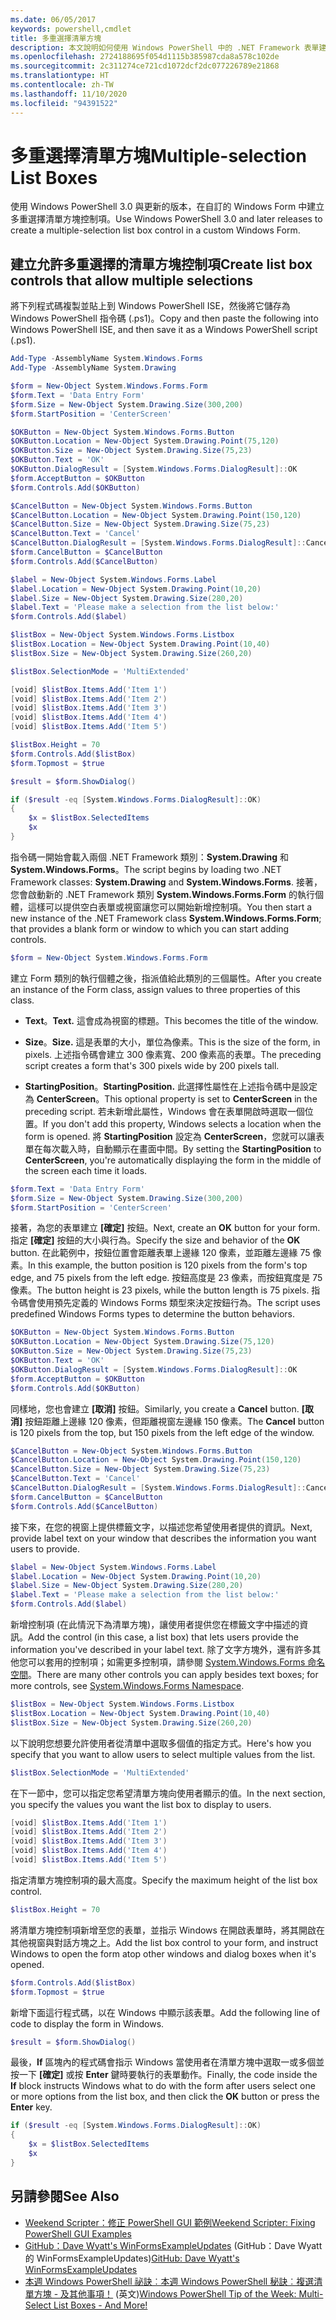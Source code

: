 ```yaml
---
ms.date: 06/05/2017
keywords: powershell,cmdlet
title: 多重選擇清單方塊
description: 本文說明如何使用 Windows PowerShell 中的 .NET Framework 表單建置功能，建立多重選擇清單方塊控制項。
ms.openlocfilehash: 2724188695f054d1115b385987cda8a578c102de
ms.sourcegitcommit: 2c311274ce721cd1072dcf2dc077226789e21868
ms.translationtype: HT
ms.contentlocale: zh-TW
ms.lasthandoff: 11/10/2020
ms.locfileid: "94391522"
---
```

# <a name="multiple-selection-list-boxes"></a><span data-ttu-id="04aac-104">多重選擇清單方塊</span><span class="sxs-lookup"><span data-stu-id="04aac-104">Multiple-selection List Boxes</span></span>

<span data-ttu-id="04aac-105">使用 Windows PowerShell 3.0 與更新的版本，在自訂的 Windows Form 中建立多重選擇清單方塊控制項。</span><span class="sxs-lookup"><span data-stu-id="04aac-105">Use Windows PowerShell 3.0 and later releases to create a multiple-selection list box control in a custom Windows Form.</span></span>

## <a name="create-list-box-controls-that-allow-multiple-selections"></a><span data-ttu-id="04aac-106">建立允許多重選擇的清單方塊控制項</span><span class="sxs-lookup"><span data-stu-id="04aac-106">Create list box controls that allow multiple selections</span></span>

<span data-ttu-id="04aac-107">將下列程式碼複製並貼上到 Windows PowerShell ISE，然後將它儲存為 Windows PowerShell 指令碼 (.ps1)。</span><span class="sxs-lookup"><span data-stu-id="04aac-107">Copy and then paste the following into Windows PowerShell ISE, and then save it as a Windows PowerShell script (.ps1).</span></span>

```powershell
Add-Type -AssemblyName System.Windows.Forms
Add-Type -AssemblyName System.Drawing

$form = New-Object System.Windows.Forms.Form
$form.Text = 'Data Entry Form'
$form.Size = New-Object System.Drawing.Size(300,200)
$form.StartPosition = 'CenterScreen'

$OKButton = New-Object System.Windows.Forms.Button
$OKButton.Location = New-Object System.Drawing.Point(75,120)
$OKButton.Size = New-Object System.Drawing.Size(75,23)
$OKButton.Text = 'OK'
$OKButton.DialogResult = [System.Windows.Forms.DialogResult]::OK
$form.AcceptButton = $OKButton
$form.Controls.Add($OKButton)

$CancelButton = New-Object System.Windows.Forms.Button
$CancelButton.Location = New-Object System.Drawing.Point(150,120)
$CancelButton.Size = New-Object System.Drawing.Size(75,23)
$CancelButton.Text = 'Cancel'
$CancelButton.DialogResult = [System.Windows.Forms.DialogResult]::Cancel
$form.CancelButton = $CancelButton
$form.Controls.Add($CancelButton)

$label = New-Object System.Windows.Forms.Label
$label.Location = New-Object System.Drawing.Point(10,20)
$label.Size = New-Object System.Drawing.Size(280,20)
$label.Text = 'Please make a selection from the list below:'
$form.Controls.Add($label)

$listBox = New-Object System.Windows.Forms.Listbox
$listBox.Location = New-Object System.Drawing.Point(10,40)
$listBox.Size = New-Object System.Drawing.Size(260,20)

$listBox.SelectionMode = 'MultiExtended'

[void] $listBox.Items.Add('Item 1')
[void] $listBox.Items.Add('Item 2')
[void] $listBox.Items.Add('Item 3')
[void] $listBox.Items.Add('Item 4')
[void] $listBox.Items.Add('Item 5')

$listBox.Height = 70
$form.Controls.Add($listBox)
$form.Topmost = $true

$result = $form.ShowDialog()

if ($result -eq [System.Windows.Forms.DialogResult]::OK)
{
    $x = $listBox.SelectedItems
    $x
}
```

<span data-ttu-id="04aac-108">指令碼一開始會載入兩個 .NET Framework 類別：**System.Drawing** 和 **System.Windows.Forms**。</span><span class="sxs-lookup"><span data-stu-id="04aac-108">The script begins by loading two .NET Framework classes: **System.Drawing** and **System.Windows.Forms**.</span></span> <span data-ttu-id="04aac-109">接著，您會啟動新的 .NET Framework 類別 **System.Windows.Forms.Form** 的執行個體，這樣可以提供空白表單或視窗讓您可以開始新增控制項。</span><span class="sxs-lookup"><span data-stu-id="04aac-109">You then start a new instance of the .NET Framework class **System.Windows.Forms.Form**; that provides a blank form or window to which you can start adding controls.</span></span>

```powershell
$form = New-Object System.Windows.Forms.Form
```

<span data-ttu-id="04aac-110">建立 Form 類別的執行個體之後，指派值給此類別的三個屬性。</span><span class="sxs-lookup"><span data-stu-id="04aac-110">After you create an instance of the Form class, assign values to three properties of this class.</span></span>

- <span data-ttu-id="04aac-111">**Text**。</span><span class="sxs-lookup"><span data-stu-id="04aac-111">**Text.**</span></span> <span data-ttu-id="04aac-112">這會成為視窗的標題。</span><span class="sxs-lookup"><span data-stu-id="04aac-112">This becomes the title of the window.</span></span>

- <span data-ttu-id="04aac-113">**Size**。</span><span class="sxs-lookup"><span data-stu-id="04aac-113">**Size.**</span></span> <span data-ttu-id="04aac-114">這是表單的大小，單位為像素。</span><span class="sxs-lookup"><span data-stu-id="04aac-114">This is the size of the form, in pixels.</span></span> <span data-ttu-id="04aac-115">上述指令碼會建立 300 像素寬、200 像素高的表單。</span><span class="sxs-lookup"><span data-stu-id="04aac-115">The preceding script creates a form that's 300 pixels wide by 200 pixels tall.</span></span>

- <span data-ttu-id="04aac-116">**StartingPosition**。</span><span class="sxs-lookup"><span data-stu-id="04aac-116">**StartingPosition.**</span></span> <span data-ttu-id="04aac-117">此選擇性屬性在上述指令碼中是設定為 **CenterScreen**。</span><span class="sxs-lookup"><span data-stu-id="04aac-117">This optional property is set to **CenterScreen** in the preceding script.</span></span>
  <span data-ttu-id="04aac-118">若未新增此屬性，Windows 會在表單開啟時選取一個位置。</span><span class="sxs-lookup"><span data-stu-id="04aac-118">If you don't add this property, Windows selects a location when the form is opened.</span></span> <span data-ttu-id="04aac-119">將 **StartingPosition** 設定為 **CenterScreen**，您就可以讓表單在每次載入時，自動顯示在畫面中間。</span><span class="sxs-lookup"><span data-stu-id="04aac-119">By setting the **StartingPosition** to **CenterScreen**, you're automatically displaying the form in the middle of the screen each time it loads.</span></span>

```powershell
$form.Text = 'Data Entry Form'
$form.Size = New-Object System.Drawing.Size(300,200)
$form.StartPosition = 'CenterScreen'
```

<span data-ttu-id="04aac-120">接著，為您的表單建立 **[確定]** 按鈕。</span><span class="sxs-lookup"><span data-stu-id="04aac-120">Next, create an **OK** button for your form.</span></span> <span data-ttu-id="04aac-121">指定 **[確定]** 按鈕的大小與行為。</span><span class="sxs-lookup"><span data-stu-id="04aac-121">Specify the size and behavior of the **OK** button.</span></span> <span data-ttu-id="04aac-122">在此範例中，按鈕位置會距離表單上邊緣 120 像素，並距離左邊緣 75 像素。</span><span class="sxs-lookup"><span data-stu-id="04aac-122">In this example, the button position is 120 pixels from the form's top edge, and 75 pixels from the left edge.</span></span> <span data-ttu-id="04aac-123">按鈕高度是 23 像素，而按鈕寬度是 75 像素。</span><span class="sxs-lookup"><span data-stu-id="04aac-123">The button height is 23 pixels, while the button length is 75 pixels.</span></span> <span data-ttu-id="04aac-124">指令碼會使用預先定義的 Windows Forms 類型來決定按鈕行為。</span><span class="sxs-lookup"><span data-stu-id="04aac-124">The script uses predefined Windows Forms types to determine the button behaviors.</span></span>

```powershell
$OKButton = New-Object System.Windows.Forms.Button
$OKButton.Location = New-Object System.Drawing.Size(75,120)
$OKButton.Size = New-Object System.Drawing.Size(75,23)
$OKButton.Text = 'OK'
$OKButton.DialogResult = [System.Windows.Forms.DialogResult]::OK
$form.AcceptButton = $OKButton
$form.Controls.Add($OKButton)
```

<span data-ttu-id="04aac-125">同樣地，您也會建立 **[取消]** 按鈕。</span><span class="sxs-lookup"><span data-stu-id="04aac-125">Similarly, you create a **Cancel** button.</span></span> <span data-ttu-id="04aac-126">**[取消]** 按鈕距離上邊緣 120 像素，但距離視窗左邊緣 150 像素。</span><span class="sxs-lookup"><span data-stu-id="04aac-126">The **Cancel** button is 120 pixels from the top, but 150 pixels from the left edge of the window.</span></span>

```powershell
$CancelButton = New-Object System.Windows.Forms.Button
$CancelButton.Location = New-Object System.Drawing.Point(150,120)
$CancelButton.Size = New-Object System.Drawing.Size(75,23)
$CancelButton.Text = 'Cancel'
$CancelButton.DialogResult = [System.Windows.Forms.DialogResult]::Cancel
$form.CancelButton = $CancelButton
$form.Controls.Add($CancelButton)
```

<span data-ttu-id="04aac-127">接下來，在您的視窗上提供標籤文字，以描述您希望使用者提供的資訊。</span><span class="sxs-lookup"><span data-stu-id="04aac-127">Next, provide label text on your window that describes the information you want users to provide.</span></span>

```powershell
$label = New-Object System.Windows.Forms.Label
$label.Location = New-Object System.Drawing.Point(10,20)
$label.Size = New-Object System.Drawing.Size(280,20)
$label.Text = 'Please make a selection from the list below:'
$form.Controls.Add($label)
```

<span data-ttu-id="04aac-128">新增控制項 (在此情況下為清單方塊)，讓使用者提供您在標籤文字中描述的資訊。</span><span class="sxs-lookup"><span data-stu-id="04aac-128">Add the control (in this case, a list box) that lets users provide the information you've described in your label text.</span></span> <span data-ttu-id="04aac-129">除了文字方塊外，還有許多其他您可以套用的控制項；如需更多控制項，請參閱 [System.Windows.Forms 命名空間](/dotnet/api/system.windows.forms)。</span><span class="sxs-lookup"><span data-stu-id="04aac-129">There are many other controls you can apply besides text boxes; for more controls, see [System.Windows.Forms Namespace](/dotnet/api/system.windows.forms).</span></span>

```powershell
$listBox = New-Object System.Windows.Forms.Listbox
$listBox.Location = New-Object System.Drawing.Point(10,40)
$listBox.Size = New-Object System.Drawing.Size(260,20)
```

<span data-ttu-id="04aac-130">以下說明您想要允許使用者從清單中選取多個值的指定方式。</span><span class="sxs-lookup"><span data-stu-id="04aac-130">Here's how you specify that you want to allow users to select multiple values from the list.</span></span>

```powershell
$listBox.SelectionMode = 'MultiExtended'
```

<span data-ttu-id="04aac-131">在下一節中，您可以指定您希望清單方塊向使用者顯示的值。</span><span class="sxs-lookup"><span data-stu-id="04aac-131">In the next section, you specify the values you want the list box to display to users.</span></span>

```powershell
[void] $listBox.Items.Add('Item 1')
[void] $listBox.Items.Add('Item 2')
[void] $listBox.Items.Add('Item 3')
[void] $listBox.Items.Add('Item 4')
[void] $listBox.Items.Add('Item 5')
```

<span data-ttu-id="04aac-132">指定清單方塊控制項的最大高度。</span><span class="sxs-lookup"><span data-stu-id="04aac-132">Specify the maximum height of the list box control.</span></span>

```powershell
$listBox.Height = 70
```

<span data-ttu-id="04aac-133">將清單方塊控制項新增至您的表單，並指示 Windows 在開啟表單時，將其開啟在其他視窗與對話方塊之上。</span><span class="sxs-lookup"><span data-stu-id="04aac-133">Add the list box control to your form, and instruct Windows to open the form atop other windows and dialog boxes when it's opened.</span></span>

```powershell
$form.Controls.Add($listBox)
$form.Topmost = $true
```

<span data-ttu-id="04aac-134">新增下面這行程式碼，以在 Windows 中顯示該表單。</span><span class="sxs-lookup"><span data-stu-id="04aac-134">Add the following line of code to display the form in Windows.</span></span>

```powershell
$result = $form.ShowDialog()
```

<span data-ttu-id="04aac-135">最後，**If** 區塊內的程式碼會指示 Windows 當使用者在清單方塊中選取一或多個並按一下 **[確定]** 或按 **Enter** 鍵時要執行的表單動作。</span><span class="sxs-lookup"><span data-stu-id="04aac-135">Finally, the code inside the **If** block instructs Windows what to do with the form after users select one or more options from the list box, and then click the **OK** button or press the **Enter** key.</span></span>

```powershell
if ($result -eq [System.Windows.Forms.DialogResult]::OK)
{
    $x = $listBox.SelectedItems
    $x
}
```

## <a name="see-also"></a><span data-ttu-id="04aac-136">另請參閱</span><span class="sxs-lookup"><span data-stu-id="04aac-136">See Also</span></span>

- [<span data-ttu-id="04aac-137">Weekend Scripter：修正 PowerShell GUI 範例</span><span class="sxs-lookup"><span data-stu-id="04aac-137">Weekend Scripter: Fixing PowerShell GUI Examples</span></span>](https://devblogs.microsoft.com/scripting/weekend-scripter-fixing-powershell-gui-examples/)
- <span data-ttu-id="04aac-138">[GitHub：Dave Wyatt's WinFormsExampleUpdates](https://github.com/dlwyatt/WinFormsExampleUpdates) (GitHub：Dave Wyatt 的 WinFormsExampleUpdates)</span><span class="sxs-lookup"><span data-stu-id="04aac-138">[GitHub: Dave Wyatt's WinFormsExampleUpdates](https://github.com/dlwyatt/WinFormsExampleUpdates)</span></span>
- <span data-ttu-id="04aac-139">[本週 Windows PowerShell 祕訣︰本週 Windows PowerShell 秘訣︰複選清單方塊 - 及其他事項！](/previous-versions/windows/it-pro/windows-powershell-1.0/ff730950(v=technet.10)) \(英文\)</span><span class="sxs-lookup"><span data-stu-id="04aac-139">[Windows PowerShell Tip of the Week: Multi-Select List Boxes - And More!](/previous-versions/windows/it-pro/windows-powershell-1.0/ff730950(v=technet.10))</span></span>
